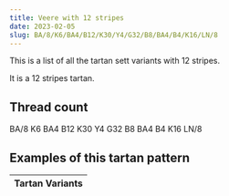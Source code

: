 ```yaml
---
title: Veere with 12 stripes
date: 2023-02-05
slug: BA/8/K6/BA4/B12/K30/Y4/G32/B8/BA4/B4/K16/LN/8
---
```

This is a list of all the tartan sett variants with 12 stripes.

It is a 12 stripes tartan.


## Thread count
BA/8 K6 BA4 B12 K30 Y4 G32 B8 BA4 B4 K16 LN/8

## Examples of this tartan pattern

| Tartan Variants |
|---------------|
